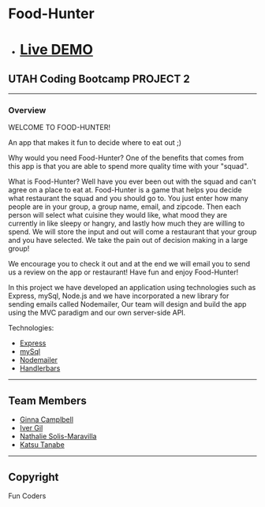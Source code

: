 # Food-Hunter

* # [Live DEMO](https://hungry-food-hunter.herokuapp.com/) 


## UTAH Coding Bootcamp PROJECT 2

---

### Overview

WELCOME TO FOOD-HUNTER! 

An app that makes it fun to decide where to eat out ;)

Why would you need Food-Hunter?
One of the benefits that comes from this app is that you are able to spend more quality time with your "squad".

What is Food-Hunter?
Well have you ever been out with the squad and can't agree on a place to eat at. Food-Hunter is a game that helps you decide what restaurant the squad and you should go to. You just enter how many people are in your group, a group name, email, and zipcode. Then each person will select what cuisine they would like, what mood they are currently in like sleepy or hangry, and lastly how much they are willing to spend. We will store the input and out will come a restaurant that your group and you have selected. We take the pain out of decision making in a large group! 

We encourage you to check it out and at the end we will email you to send us a review on the app or restaurant! 
Have fun and enjoy Food-Hunter! 


In this project we have developed an application using technologies such as Express, mySql, Node.js and we have incorporated a new library for sending emails called Nodemailer, Our team will design and build the app using the MVC paradigm and our own server-side API.



Technologies:

* [Express](https://www.npmjs.com/package/express)
* [mySql](https://www.npmjs.com/package/mysql)
* [Nodemailer](https://www.npmjs.com/package/nodemailer)
* [Handlerbars](https://www.npmjs.com/package/handlebars)


- - -
## Team Members

  * [Ginna Camplbell](https://github.com/ginnac)
  * [Iver Gil](https://github.com/ivergil)
  * [Nathalie Solis-Maravilla](https://github.com/natsolis)
  * [Katsu Tanabe](https://github.com/katsutanabe)
  

- - -

## Copyright

Fun Coders
